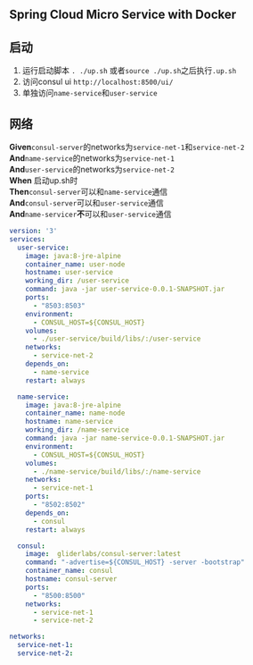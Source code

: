 Spring Cloud Micro Service with Docker
--
## 启动
1. 运行启动脚本
 `. ./up.sh` 或者`source ./up.sh`之后执行`.up.sh`
2. 访问consul ui
`http://localhost:8500/ui/`
3. 单独访问`name-service`和`user-service`

## 网络
**Given**`consul-server`的networks为`service-net-1`和`service-net-2`<br>
**And**`name-service`的networks为`service-net-1`<br>
**And**`user-service`的networks为`service-net-2`<br>
**When** 启动up.sh时<br>
**Then**`consul-server`可以和`name-service`通信<br>
**And**`consul-server`可以和`user-service`通信<br>
**And**`name-servicer`**不**可以和`user-service`通信<br>
```yaml
version: '3'
services:
  user-service:
    image: java:8-jre-alpine
    container_name: user-node
    hostname: user-service
    working_dir: /user-service
    command: java -jar user-service-0.0.1-SNAPSHOT.jar
    ports:
      - "8503:8503"
    environment:
      - CONSUL_HOST=${CONSUL_HOST}
    volumes:
      - ./user-service/build/libs/:/user-service
    networks:
      - service-net-2
    depends_on:
      - name-service
    restart: always

  name-service:
    image: java:8-jre-alpine
    container_name: name-node
    hostname: name-service
    working_dir: /name-service
    command: java -jar name-service-0.0.1-SNAPSHOT.jar
    environment:
      - CONSUL_HOST=${CONSUL_HOST}
    volumes:
      - ./name-service/build/libs/:/name-service
    networks:
      - service-net-1
    ports:
      - "8502:8502"
    depends_on:
      - consul
    restart: always

  consul:
    image:  gliderlabs/consul-server:latest
    command: "-advertise=${CONSUL_HOST} -server -bootstrap"
    container_name: consul
    hostname: consul-server
    ports:
      - "8500:8500"
    networks:
      - service-net-1
      - service-net-2

networks:
  service-net-1:
  service-net-2:
```
